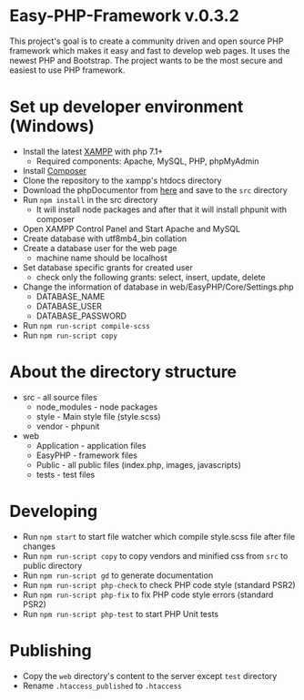 # Easy-PHP-Framework v.0.3.2
This project's goal is to create a community driven and open source PHP framework which makes it easy and fast to develop web pages. It uses the newest PHP and Bootstrap. The project wants to be the most secure and easiest to use PHP framework.

# Set up developer environment (Windows)
- Install the latest [XAMPP](https://www.apachefriends.org/hu/index.html) with php 7.1+
  - Required components: Apache, MySQL, PHP, phpMyAdmin
- Install [Composer](https://getcomposer.org/doc/00-intro.md#installation-windows)
- Clone the repository to the xampp's htdocs directory
- Download the phpDocumentor from [here](http://www.phpdoc.org/phpDocumentor.phar) and save to the ```src``` directory
- Run ```npm install``` in the src directory
  - It will install node packages and after that it will install phpunit with composer
- Open XAMPP Control Panel and Start Apache and MySQL
- Create database with utf8mb4_bin collation
- Create a database user for the web page
  - machine name should be localhost
- Set database specific grants for created user
    - check only the following grants: select, insert, update, delete
- Change the information of database in web/EasyPHP/Core/Settings.php
  - DATABASE_NAME
  - DATABASE_USER
  - DATABASE_PASSWORD
- Run ```npm run-script compile-scss```
- Run ```npm run-script copy```
  
# About the directory structure
- src - all source files
  - node_modules - node packages
  - style - Main style file (style.scss)
  - vendor - phpunit
- web
  - Application - application files
  - EasyPHP - framework files
  - Public - all public files (index.php, images, javascripts)
  - tests - test files

# Developing
- Run ```npm start``` to start file watcher which compile style.scss file after file changes
- Run ```npm run-script copy``` to copy vendors and minified css from ```src``` to public directory
- Run ```npm run-script gd``` to generate documentation  
- Run ```npm run-script php-check``` to check PHP code style (standard PSR2)
- Run ```npm run-script php-fix``` to fix PHP code style errors (standard PSR2)
- Run ```npm run-script php-test``` to start PHP Unit tests

# Publishing
- Copy the ```web``` directory's content to the server except ```test``` directory
- Rename ```.htaccess_published``` to ```.htaccess```
